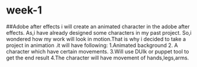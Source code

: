 # week-1
##Adobe after effects
i will create an animated character in the adobe after effects. As,i have already designed some characters in my past project.
So,i wondered how my work will look in motion.That is why i decided to take a project in animation .it will have following:
1.Animated background
2. A character which have certain movements.
3.Will use DUIk or puppet tool to get the end result
4.The character will have movement of hands,legs,arms.
